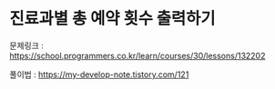 # 진료과별 총 예약 횟수 출력하기

문제링크 : https://school.programmers.co.kr/learn/courses/30/lessons/132202

풀이법 : https://my-develop-note.tistory.com/121  